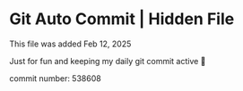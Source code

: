 # Git Auto Commit | Hidden File

This file was added Feb 12, 2025

Just for fun and keeping my daily git commit active 🤪

commit number: 538608
